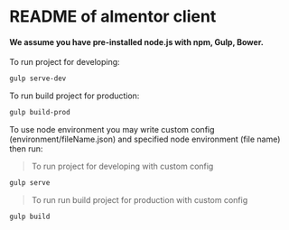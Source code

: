# README of almentor client #

#### We assume you have pre-installed node.js with npm, Gulp, Bower.

To run project for developing:

```bash
gulp serve-dev
```

To run build project for production:

```bash
gulp build-prod
```

To use node environment you may write custom config (environment/fileName.json) and specified node environment (file name) then run:
> To run project for developing with custom config 
```bash
gulp serve
```

> To run run build project for production with custom config 
```bash
gulp build
```
